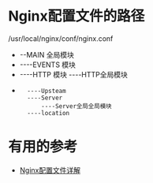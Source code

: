 
# Nginx配置文件的路径
  /usr/local/nginx/conf/nginx.conf

* --MAIN 全局模块
*   ----EVENTS 模块
*   ----HTTP 模块
        ----HTTP全局模块
*       ----Upsteam
        ----Server
            ----Server全局全局模块
        ----location
      





# 有用的参考

* [Nginx配置文件详解](https://www.jianshu.com/p/1593954d5faf)

